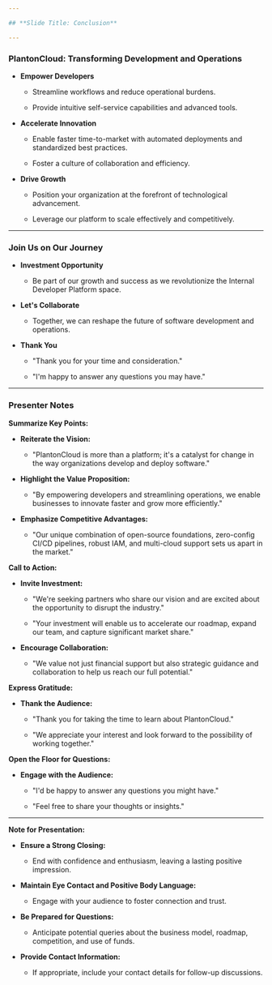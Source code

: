 ```yaml
---

## **Slide Title: Conclusion**

---
```


### **PlantonCloud: Transforming Development and Operations**

- **Empower Developers**

    - Streamline workflows and reduce operational burdens.

    - Provide intuitive self-service capabilities and advanced tools.

- **Accelerate Innovation**

    - Enable faster time-to-market with automated deployments and standardized best practices.

    - Foster a culture of collaboration and efficiency.

- **Drive Growth**

    - Position your organization at the forefront of technological advancement.

    - Leverage our platform to scale effectively and competitively.

---

### **Join Us on Our Journey**

- **Investment Opportunity**

    - Be part of our growth and success as we revolutionize the Internal Developer Platform space.

- **Let's Collaborate**

    - Together, we can reshape the future of software development and operations.

- **Thank You**

    - "Thank you for your time and consideration."

    - "I'm happy to answer any questions you may have."

---

### **Presenter Notes**

**Summarize Key Points:**

- **Reiterate the Vision:**

    - "PlantonCloud is more than a platform; it's a catalyst for change in the way organizations develop and deploy
      software."

- **Highlight the Value Proposition:**

    - "By empowering developers and streamlining operations, we enable businesses to innovate faster and grow more
      efficiently."

- **Emphasize Competitive Advantages:**

    - "Our unique combination of open-source foundations, zero-config CI/CD pipelines, robust IAM, and multi-cloud
      support sets us apart in the market."

**Call to Action:**

- **Invite Investment:**

    - "We're seeking partners who share our vision and are excited about the opportunity to disrupt the industry."

    - "Your investment will enable us to accelerate our roadmap, expand our team, and capture significant market share."

- **Encourage Collaboration:**

    - "We value not just financial support but also strategic guidance and collaboration to help us reach our full
      potential."

**Express Gratitude:**

- **Thank the Audience:**

    - "Thank you for taking the time to learn about PlantonCloud."

    - "We appreciate your interest and look forward to the possibility of working together."

**Open the Floor for Questions:**

- **Engage with the Audience:**

    - "I'd be happy to answer any questions you might have."

    - "Feel free to share your thoughts or insights."

---

**Note for Presentation:**

- **Ensure a Strong Closing:**

    - End with confidence and enthusiasm, leaving a lasting positive impression.

- **Maintain Eye Contact and Positive Body Language:**

    - Engage with your audience to foster connection and trust.

- **Be Prepared for Questions:**

    - Anticipate potential queries about the business model, roadmap, competition, and use of funds.

- **Provide Contact Information:**

    - If appropriate, include your contact details for follow-up discussions.
